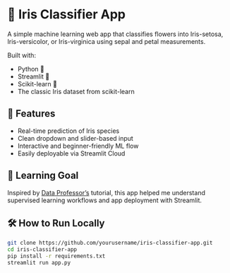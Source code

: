 # 🌸 Iris Classifier App

A simple machine learning web app that classifies flowers into Iris-setosa, Iris-versicolor, or Iris-virginica using sepal and petal measurements.

Built with:
- Python 🐍
- Streamlit 🎈
- Scikit-learn 🤖
- The classic Iris dataset from scikit-learn

## 🚀 Features
- Real-time prediction of Iris species
- Clean dropdown and slider-based input
- Interactive and beginner-friendly ML flow
- Easily deployable via Streamlit Cloud

## 🧠 Learning Goal
Inspired by [Data Professor’s](https://youtu.be/JwSS70SZdyM) tutorial, this app helped me understand supervised learning workflows and app deployment with Streamlit.


## 🛠️ How to Run Locally
```bash
git clone https://github.com/yourusername/iris-classifier-app.git
cd iris-classifier-app
pip install -r requirements.txt
streamlit run app.py
